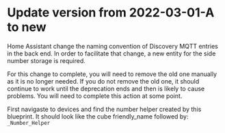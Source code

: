 # Update version from 2022-03-01-A to new

Home Assistant change the naming convention of Discovery MQTT entries in the back end.  In order to facilitate that change, a new entity for the side number storage is required.

For this change to complete, you will need to remove the old one manually as it is no longer needed.  If you do not remove the old one, it should continue to work until the deprecation ends and then is likely to cause problems. You will need to complete this action at some point.

First navigaste to devices and find the number helper created by this blueprint.  It should look like the cube friendly_name followed by:
```_Number_Helper```

